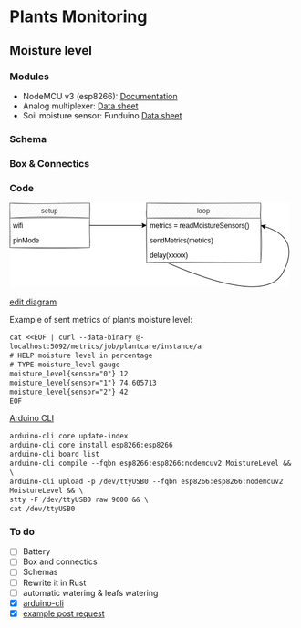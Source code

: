 # Plants Monitoring

## Moisture level
### Modules

- NodeMCU v3 (esp8266): [Documentation](https://docs.zerynth.com/latest/official/board.zerynth.nodemcu3/docs/index.html)
- Analog multiplexer: [Data sheet](https://assets.nexperia.com/documents/data-sheet/74HC_HCT4051.pdf)
- Soil moisture sensor: Funduino [Data sheet](https://www.emartee.com/Attachment.php?name=42241.pdf)

### Schema

### Box & Connectics

### Code

![moisture level diagram](./MoistureLevel/diagram.png)

[edit diagram](https://viewer.diagrams.net/?highlight=0000ff&edit=_blank&layers=1&nav=1#R7VhLb6MwEP41kbqHjXhDj0n6OjRS1Ry6PbrggLcGI%2BM00F%2B%2FY7ADhKRNu%2BlWq5ZGKjOeGXv8fWMbj%2BxZWl5ylCdzFmE6soyoHNlnI8sybdeAf1JTNRrfcxpFzEmkjFrFgjxjpVR%2B8YpEuOgZCsaoIHlfGbIsw6Ho6RDnbN03WzLa7zVHMR4oFiGiQ%2B0diUSitJ5htA1XmMSJ6vpUN6RIGytFkaCIrTsq%2B3xkzzhjonlLyxmmcvL0vDR%2BF3taNwPjOBOHOJDJ%2FHIyv%2BLlBXWMW3Rf3v2e%2FPSbKE%2BIrlTCBRarXI1YVHoaijVJKcpAmi5ZJhaqxQA5TAiNrlHFVnIYhUDho5amCePkGewRhSYTFNDMhULZ8mQ0QumMUcbrfuylK%2F96ngsZUfXFcQG%2BNzpnc0s1R2XP8BoVQo%2BSUYrygjzU45aOKeIxyaZMCJYqo0Jw9og7w%2FHqRyXd0TeP9HjEIkxURDWXmAtc7gXJ3EAPNYNZigWvwEQ5OIosVV9cd6indUmHdX6gGK%2FYHm8Ct4SAF8WJN%2FAjGPBjTZZkQA9IWAzmL2MNXzoIKxWiJM5ApHgp3eSMESi5iVILlstgOQpJFl%2FXNmdOq7lVeUsVA98lrcsqIVGEM4k9E0ighw1Bc0YyUU%2BMO4UfTN%2FMGLsjFwY%2BA9lsZfhJcw5QZ5ALIjVoGFi0xoV4F9z7q27IAQU61MVBoGu7o4N%2BOgA9J5lc2r9x%2F0jcXeuTcTftAfCUsS%2B7GXQxf%2FvOIHPRM5OgMFlxfJwtwgpe3SMsYwdtTMP5KN44A97IwCQsQFnLBscomjNSCJiGBc4KxouTH192OXn%2FCtKU6Fu2jp1c%2BLglxN1xoMyieUOHE0WLb%2BSPjvyOzeMfI%2B8NkIdvQVSdlPL5RvzoiOsz%2F%2BchPvx4HKAcrvgTjtQmCgvBRH6SgxhSVBQklHu7SPV5AJdE%2FJIIjM3AU%2FK9bBsbdqDkM72p10LVEW4wJ5AY5lqXQZK%2FNl2DcF%2FHdrXYhqolHavJAUeDe4GD4ILs2YqH%2BIBKgdNPjF%2BM6OwmQAdxdwfgWseh%2FAR56qexiwWqhxtJ%2BvacYZ72zxm2vsjQIZpElVf34mE7kGP3A5324zTzMIgDVEFVx0zV5N7xbq6MVDdmYLw4LMvv23s9c3hpBtDWxwaBvyiZ4ff0oGRerRLNa%2BPovDYPZHDwfxB466BsWlvEO5TAMKCxbxqeH5iwMLmO7%2FXi%2Bofx%2BXUOgdheBzbm7aWqff4H)

Example of sent metrics of plants moisture level:

```console
cat <<EOF | curl --data-binary @- localhost:5092/metrics/job/plantcare/instance/a
# HELP moisture level in percentage
# TYPE moisture_level gauge
moisture_level{sensor="0"} 12
moisture_level{sensor="1"} 74.605713
moisture_level{sensor="2"} 42
EOF
```

[Arduino CLI](https://arduino.github.io/arduino-cli/getting-started/)

```
arduino-cli core update-index
arduino-cli core install esp8266:esp8266
arduino-cli board list
arduino-cli compile --fqbn esp8266:esp8266:nodemcuv2 MoistureLevel && \
arduino-cli upload -p /dev/ttyUSB0 --fqbn esp8266:esp8266:nodemcuv2 MoistureLevel && \
stty -F /dev/ttyUSB0 raw 9600 && \
cat /dev/ttyUSB0
```

### To do

- [ ] Battery
- [ ] Box and connectics
- [ ] Schemas
- [ ] Rewrite it in Rust
- [ ] automatic watering & leafs watering
- [x] [arduino-cli](https://github.com/brendandburns/arduino-air-quality-exporter/blob/master/arduino-cli.yaml)
- [x] [example post request](https://randomnerdtutorials.com/esp8266-nodemcu-http-get-post-arduino/#http-post)